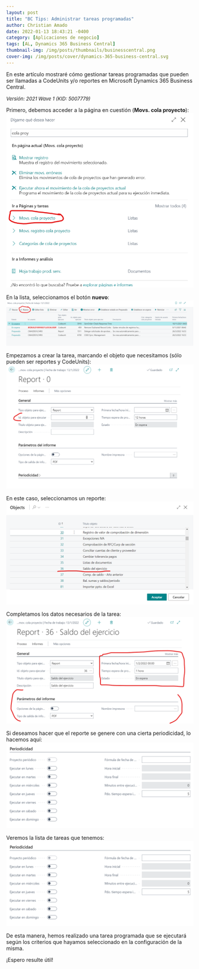 ```yaml
---
layout: post
title: "BC Tips: Administrar tareas programadas"
author: Christian Amado
date: 2022-01-13 18:43:21 -0400
category: [Aplicaciones de negocio]
tags: [AL, Dynamics 365 Business Central]
thumbnail-img: /img/posts/thumbnails/businesscentral.png
cover-img: /img/posts/cover/dynamics-365-business-central.svg
---
```


En este artículo mostraré cómo gestionar tareas programadas que pueden ser llamadas a CodeUnits y/o reportes en Microsoft Dynamics 365 Business Central.

<!--more-->
*<font size="2">Versión: 2021 Wave 1 (KID: 5007779)</font>*

Primero, debemos acceder a la página en cuestión (**Movs. cola proyecto**):  
![](/img/posts/2022/01/13/Tarea1.png)  

En la lista, seleccionamos el botón **nuevo**:  
![](/img/posts/2022/01/13/Tarea2.png)  

Empezamos a crear la tarea, marcando el objeto que necesitamos (sólo pueden ser reportes y CodeUnits):  
![](/img/posts/2022/01/13/Tarea3.png)  

En este caso, seleccionamos un reporte:  
![](/img/posts/2022/01/13/Tarea4.png)  

Completamos los datos necesarios de la tarea:  
![](/img/posts/2022/01/13/Tarea5.png)  

Si deseamos hacer que el reporte se genere con una cierta periodicidad, lo hacemos aquí:  
![](/img/posts/2022/01/13/Tarea6.png)  

Veremos la lista de tareas que tenemos:  
![](/img/posts/2022/01/13/Tarea6.png)  

De esta manera, hemos realizado una tarea programada que se ejecutará según los criterios que hayamos seleccionado en la configuración de la misma.  

¡Espero resulte útil!